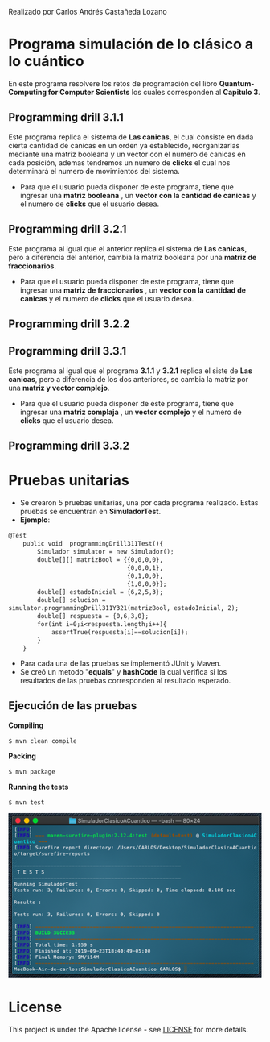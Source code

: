 Realizado por Carlos Andrés Castañeda Lozano

# Programa simulación de lo clásico a lo cuántico

En este programa resolvere los retos de programación del libro **Quantum-Computing for Computer Scientists** los cuales corresponden al **Capitulo 3**.

## Programming drill 3.1.1

Este programa replica el sistema de **Las canicas**, el cual consiste en dada cierta cantidad de canicas en un orden ya establecido, reorganizarlas mediante una matriz booleana y un vector con el numero de canicas en cada posición, ademas tendremos un numero de **clicks** el cual nos determinará el numero de movimientos del sistema.

* Para que el usuario pueda disponer de este programa, tiene que ingresar una **matriz booleana** , un **vector con la cantidad de canicas** y el numero de **clicks** que el usuario desea.
 
## Programming drill 3.2.1

Este programa al igual que el anterior replica el sistema de **Las canicas**, pero a diferencia del anterior, cambia la matriz booleana por una **matriz de fraccionarios**.

* Para que el usuario pueda disponer de este programa, tiene que ingresar una **matriz de fraccionarios** , un **vector con la cantidad de canicas** y el numero de **clicks** que el usuario desea.

## Programming drill 3.2.2

## Programming drill 3.3.1

Este programa al igual que el programa **3.1.1** y **3.2.1** replica el siste de **Las canicas**, pero a diferencia de los dos anteriores, se cambia la matriz por una **matriz y vector complejo**.

* Para que el usuario pueda disponer de este programa, tiene que ingresar una **matriz complaja** , un **vector complejo** y el numero de **clicks** que el usuario desea.

## Programming drill 3.3.2

# Pruebas unitarias

* Se crearon 5 pruebas unitarias, una por cada programa realizado. Estas pruebas se encuentran en **SimuladorTest**.
* **Ejemplo**:
```
@Test
    public void  programmingDrill311Test(){
        Simulador simulator = new Simulador();
        double[][] matrizBool = {{0,0,0,0},
                                 {0,0,0,1},
                                 {0,1,0,0},
                                 {1,0,0,0}};
        double[] estadoInicial = {6,2,5,3};
        double[] solucion = simulator.programmingDrill311Y321(matrizBool, estadoInicial, 2);
        double[] respuesta = {0,6,3,0};
        for(int i=0;i<respuesta.length;i++){
            assertTrue(respuesta[i]==solucion[i]);
        }
    }
```
* Para cada una de las pruebas se implementó JUnit y Maven.
* Se creó un metodo "**equals**" y **hashCode** la cual verifica si los resultados de las pruebas corresponden al resultado esperado.


## Ejecución de las pruebas

**Compiling**
```
$ mvn clean compile
```
**Packing**
```
$ mvn package
```
**Running the tests**
```
$ mvn test
```
![](src/site/resources/captura.png)

# License
This project is under the Apache license - see [LICENSE](LICENSE.txt) for more details.
